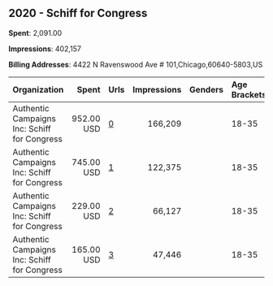 ## 2020 - Schiff for Congress 
**Spent**: 2,091.00

**Impressions**: 402,157

**Billing Addresses**: 4422 N Ravenswood Ave # 101,Chicago,60640-5803,US

|Organization|Spent|Urls|Impressions|Genders|Age Brackets|Country Codes|
|:---|---:|:---|---:|:---|:---|:---|
|Authentic Campaigns Inc: Schiff for Congress|952.00 USD|[0](https://www.snap.com/political-ads/asset/815891bd0d40df612cd451e9cf27b9ea8958e8b05f881fe42c4ef274c141a6e2?mediaType=mp4)|166,209||18-35|united states|
|Authentic Campaigns Inc: Schiff for Congress|745.00 USD|[1](https://www.snap.com/political-ads/asset/337f69b3a92711f38d51e2ae058777c652da1ea3aa8de08c48b8acc3d01bbe64?mediaType=mp4)|122,375||18-35|united states|
|Authentic Campaigns Inc: Schiff for Congress|229.00 USD|[2](https://www.snap.com/political-ads/asset/815891bd0d40df612cd451e9cf27b9ea8958e8b05f881fe42c4ef274c141a6e2?mediaType=mp4)|66,127||18-35|united states|
|Authentic Campaigns Inc: Schiff for Congress|165.00 USD|[3](https://www.snap.com/political-ads/asset/337f69b3a92711f38d51e2ae058777c652da1ea3aa8de08c48b8acc3d01bbe64?mediaType=mp4)|47,446||18-35|united states|
